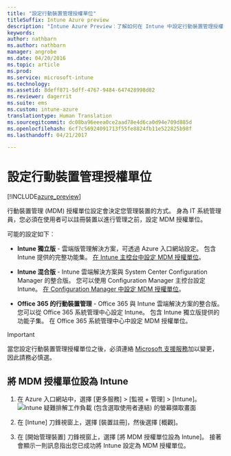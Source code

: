 ```yaml
---
title: "設定行動裝置管理授權單位"
titleSuffix: Intune Azure preview
description: "Intune Azure Preview︰了解如何在 Intune 中設定行動裝置管理授權單位。 "
keywords: 
author: nathbarn
ms.author: nathbarn
manager: angrobe
ms.date: 04/20/2016
ms.topic: article
ms.prod: 
ms.service: microsoft-intune
ms.technology: 
ms.assetid: 8deff871-5dff-4767-9484-647428998d82
ms.reviewer: dagerrit
ms.suite: ems
ms.custom: intune-azure
translationtype: Human Translation
ms.sourcegitcommit: dc08ba96eeea0ce2aad78e4d6ca0d94e709d885d
ms.openlocfilehash: 6cf7c56924091713f55fe8824fb11e522825b98f
ms.lasthandoff: 04/21/2017

---
```


# <a name="set-the-mobile-device-management-authority"></a>設定行動裝置管理授權單位

[!INCLUDE[azure_preview](../includes/azure_preview.md)]

行動裝置管理 (MDM) 授權單位設定會決定您管理裝置的方式。 身為 IT 系統管理員，您必須在使用者可以註冊裝置以進行管理之前，設定 MDM 授權單位。

可能的設定如下︰

- **Intune 獨立版** - 雲端版管理解決方案，可透過 Azure 入口網站設定。 包含 Intune 提供的完整功能集。 [在 Intune 主控台中設定 MDM 授權單位](#set-mdm-authority-to-Intune)。

- **Intune 混合版** - Intune 雲端解決方案與 System Center Configuration Manager 的整合版。 您可以使用 Configuration Manager 主控台設定 Intune。 [在 Configuration Manager 中設定 MDM 授權單位](https://docs.microsoft.com/sccm/mdm/deploy-use/configure-intune-subscription)。

- **Office 365 的行動裝置管理** - Office 365 與 Intune 雲端解決方案的整合版。 您可以從 Office 365 系統管理中心設定 Intune。 包含 Intune 獨立版提供的功能子集。 在 Office 365 系統管理中心中設定 MDM 授權單位。

>[!IMPORTANT]
>當您設定行動裝置管理授權單位之後，必須連絡 [Microsoft 支援服務](https://docs.microsoft.com/intune/troubleshoot/how-to-get-support-for-microsoft-intune)加以變更，因此請務必慎選。

## <a name="set-mdm-authority-to-intune"></a>將 MDM 授權單位設為 Intune

1. 在 Azure 入口網站中，選擇 [更多服務] > [監視 + 管理] > [Intune]。
  ![Intune 疑難排解工作負載 (包含選取使用者連結) 的螢幕擷取畫面](media/set-mdm-auth.png)
2. 在 [Intune] 刀鋒視窗上，選擇 [裝置註冊]，然後選擇 [概觀]。

3. 在 [開始管理裝置] 刀鋒視窗上，選擇 [將 MDM 授權單位設為 Intune]。 接著會顯示一則訊息指出您已成功將 Intune 設定為 MDM 授權單位。

